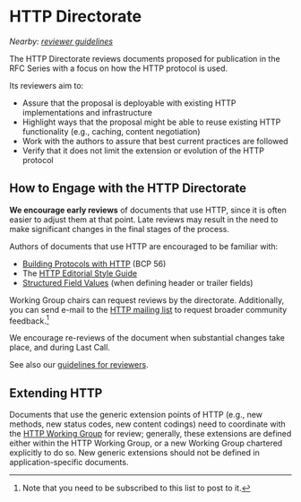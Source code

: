 # HTTP Directorate

_Nearby: [reviewer guidelines](guidelines)_

The HTTP Directorate reviews documents proposed for publication in the RFC Series with a focus on how the HTTP protocol is used.

Its reviewers aim to:

- Assure that the proposal is deployable with existing HTTP implementations and infrastructure
- Highlight ways that the proposal might be able to reuse existing HTTP functionality (e.g., caching, content negotiation)
- Work with the authors to assure that best current practices are followed
- Verify that it does not limit the extension or evolution of the HTTP protocol

## How to Engage with the HTTP Directorate

**We encourage early reviews** of documents that use HTTP, since it is often easier to adjust them at that point. Late reviews may result in the need to make significant changes in the final stages of the process.

Authors of documents that use HTTP are encouraged to be familiar with:

* [Building Protocols with HTTP](https://httpwg.org/specs/rfc9205.html) (BCP 56)
* The [HTTP Editorial Style Guide](https://httpwg.org/admin/editors/style-guide)
* [Structured Field Values](https://httpwg.org/specs/rfc8941.html) (when defining header or trailer fields)

Working Group chairs can request reviews by the directorate. Additionally, you can send e-mail to the [HTTP mailing list](https://lists.w3.org/Archives/Public/ietf-http-wg/) to request broader community feedback.[^1] 

We encourage re-reviews of the document when substantial changes take place, and during Last Call.

See also our [guidelines for reviewers](guidelines).

## Extending HTTP

Documents that use the generic extension points of HTTP (e.g., new methods, new status codes, new content codings) need to coordinate with the [HTTP Working Group](https://httpwg.org/) for review; generally, these extensions are defined either within the HTTP Working Group, or a new Working Group chartered explicitly to do so. New generic extensions should not be defined in application-specific documents.



[^1]: Note that you need to be subscribed to this list to post to it.


